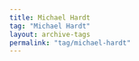 ```yaml
---
title: Michael Hardt
tag: "Michael Hardt"
layout: archive-tags
permalink: "tag/michael-hardt"
---
```


